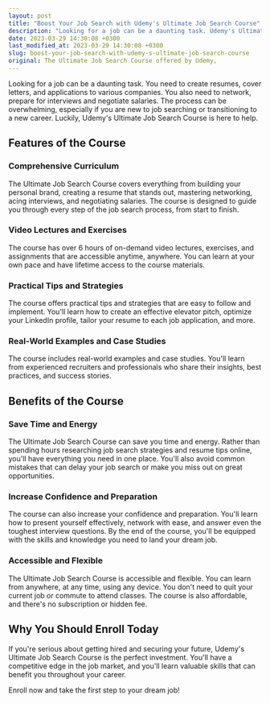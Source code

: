 ```yaml
---
layout: post
title: "Boost Your Job Search with Udemy's Ultimate Job Search Course"
description: "Looking for a job can be a daunting task. Udemy's Ultimate Job Search Course can help you navigate the job market and land your dream job. Learn about its features, benefits, and why you should enroll today."
date: 2023-03-29 14:30:08 +0300
last_modified_at: 2023-03-29 14:30:08 +0300
slug: boost-your-job-search-with-udemy-s-ultimate-job-search-course
original: The Ultimate Job Search Course offered by Udemy,
---
```


Looking for a job can be a daunting task. You need to create resumes, cover letters, and applications to various companies. You also need to network, prepare for interviews and negotiate salaries. The process can be overwhelming, especially if you are new to job searching or transitioning to a new career. Luckily, Udemy's Ultimate Job Search Course is here to help.

## Features of the Course

### Comprehensive Curriculum

The Ultimate Job Search Course covers everything from building your personal brand, creating a resume that stands out, mastering networking, acing interviews, and negotiating salaries. The course is designed to guide you through every step of the job search process, from start to finish.

### Video Lectures and Exercises

The course has over 6 hours of on-demand video lectures, exercises, and assignments that are accessible anytime, anywhere. You can learn at your own pace and have lifetime access to the course materials.

### Practical Tips and Strategies

The course offers practical tips and strategies that are easy to follow and implement. You'll learn how to create an effective elevator pitch, optimize your LinkedIn profile, tailor your resume to each job application, and more.

### Real-World Examples and Case Studies

The course includes real-world examples and case studies. You'll learn from experienced recruiters and professionals who share their insights, best practices, and success stories.

## Benefits of the Course

### Save Time and Energy

The Ultimate Job Search Course can save you time and energy. Rather than spending hours researching job search strategies and resume tips online, you'll have everything you need in one place. You'll also avoid common mistakes that can delay your job search or make you miss out on great opportunities.

### Increase Confidence and Preparation

The course can also increase your confidence and preparation. You'll learn how to present yourself effectively, network with ease, and answer even the toughest interview questions. By the end of the course, you'll be equipped with the skills and knowledge you need to land your dream job.

### Accessible and Flexible

The Ultimate Job Search Course is accessible and flexible. You can learn from anywhere, at any time, using any device. You don't need to quit your current job or commute to attend classes. The course is also affordable, and there's no subscription or hidden fee.

## Why You Should Enroll Today

If you're serious about getting hired and securing your future, Udemy's Ultimate Job Search Course is the perfect investment. You'll have a competitive edge in the job market, and you'll learn valuable skills that can benefit you throughout your career.

Enroll now and take the first step to your dream job!
